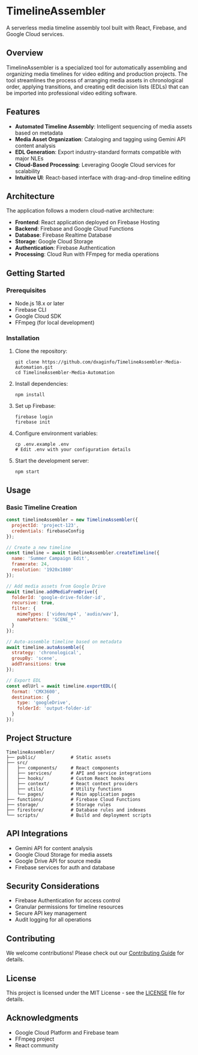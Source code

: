 # TimelineAssembler

A serverless media timeline assembly tool built with React, Firebase, and Google Cloud services.

## Overview

TimelineAssembler is a specialized tool for automatically assembling and organizing media timelines for video editing and production projects. The tool streamlines the process of arranging media assets in chronological order, applying transitions, and creating edit decision lists (EDLs) that can be imported into professional video editing software.

## Features

- **Automated Timeline Assembly**: Intelligent sequencing of media assets based on metadata
- **Media Asset Organization**: Cataloging and tagging using Gemini API content analysis
- **EDL Generation**: Export industry-standard formats compatible with major NLEs
- **Cloud-Based Processing**: Leveraging Google Cloud services for scalability
- **Intuitive UI**: React-based interface with drag-and-drop timeline editing

## Architecture

The application follows a modern cloud-native architecture:

- **Frontend**: React application deployed on Firebase Hosting
- **Backend**: Firebase and Google Cloud Functions
- **Database**: Firebase Realtime Database
- **Storage**: Google Cloud Storage
- **Authentication**: Firebase Authentication
- **Processing**: Cloud Run with FFmpeg for media operations

## Getting Started

### Prerequisites

- Node.js 18.x or later
- Firebase CLI
- Google Cloud SDK
- FFmpeg (for local development)

### Installation

1. Clone the repository:
   ```
   git clone https://github.com/dxaginfo/TimelineAssembler-Media-Automation.git
   cd TimelineAssembler-Media-Automation
   ```

2. Install dependencies:
   ```
   npm install
   ```

3. Set up Firebase:
   ```
   firebase login
   firebase init
   ```

4. Configure environment variables:
   ```
   cp .env.example .env
   # Edit .env with your configuration details
   ```

5. Start the development server:
   ```
   npm start
   ```

## Usage

### Basic Timeline Creation

```javascript
const timelineAssembler = new TimelineAssembler({
  projectId: 'project-123',
  credentials: firebaseConfig
});

// Create a new timeline
const timeline = await timelineAssembler.createTimeline({
  name: 'Summer Campaign Edit',
  framerate: 24,
  resolution: '1920x1080'
});

// Add media assets from Google Drive
await timeline.addMediaFromDrive({
  folderId: 'google-drive-folder-id',
  recursive: true,
  filter: {
    mimeTypes: ['video/mp4', 'audio/wav'],
    namePattern: 'SCENE_*'
  }
});

// Auto-assemble timeline based on metadata
await timeline.autoAssemble({
  strategy: 'chronological',
  groupBy: 'scene',
  addTransitions: true
});

// Export EDL
const edlUrl = await timeline.exportEDL({
  format: 'CMX3600',
  destination: {
    type: 'googleDrive',
    folderId: 'output-folder-id'
  }
});
```

## Project Structure

```
TimelineAssembler/
├── public/             # Static assets
├── src/
│   ├── components/     # React components
│   ├── services/       # API and service integrations
│   ├── hooks/          # Custom React hooks
│   ├── context/        # React context providers
│   ├── utils/          # Utility functions
│   └── pages/          # Main application pages
├── functions/          # Firebase Cloud Functions
├── storage/            # Storage rules
├── firestore/          # Database rules and indexes
└── scripts/            # Build and deployment scripts
```

## API Integrations

- Gemini API for content analysis
- Google Cloud Storage for media assets
- Google Drive API for source media
- Firebase services for auth and database

## Security Considerations

- Firebase Authentication for access control
- Granular permissions for timeline resources
- Secure API key management
- Audit logging for all operations

## Contributing

We welcome contributions! Please check out our [Contributing Guide](CONTRIBUTING.md) for details.

## License

This project is licensed under the MIT License - see the [LICENSE](LICENSE) file for details.

## Acknowledgments

- Google Cloud Platform and Firebase team
- FFmpeg project
- React community